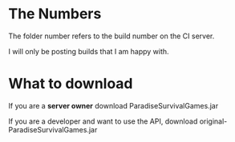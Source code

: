 The Numbers
===
The folder number refers to the build number on the CI server.

I will only be posting builds that I am happy with.

What to download
===
If you are a **server owner** download ParadiseSurvivalGames.jar

If you are a developer and want to use the API, download original-ParadiseSurvivalGames.jar
